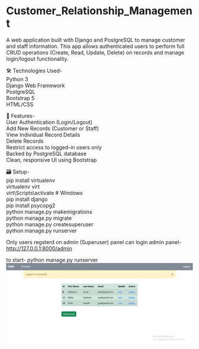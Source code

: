 # Customer_Relationship_Management
A web application built with Django and PostgreSQL to manage customer and staff information. This app allows authenticated users to perform full CRUD operations (Create, Read, Update, Delete) on records and manage login/logout functionality.

🛠️ Technologies Used-  
Python 3  
Django Web Framework  
PostgreSQL  
Bootstrap 5  
HTML/CSS  

🚀 Features-  
User Authentication (Login/Logout)  
Add New Records (Customer or Staff)  
View Individual Record Details  
Delete Records  
Restrict access to logged-in users only  
Backed by PostgreSQL database  
Clean, responsive UI using Bootstrap  

🗃️ Setup-  
pip install virtualenv  
virtualenv virt  
virt\Scripts\activate  # Windows  
pip install django  
pip install psycopg2  
python manage.py makemigrations  
python manage.py migrate  
python manage.py createsuperuser  
python manage.py runserver  

Only users regsterd on admin (Superuser) panel can login
admin panel- http://127.0.0.1:8000/admin

to start- python manage.py runserver
![Home Page](https://github.com/vaishnaviG14/Customer_Relationship_Management/blob/main/Home.png)
